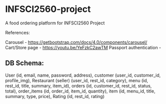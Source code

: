 # INFSCI2560-project
A food ordering platform for INFSCI2560 Project





References:

Carousel - https://getbootstrap.com/docs/4.0/components/carousel/
Cart/Store page - https://youtu.be/YeFzkC2awTM
Passport authentication - 

## DB Schema:

User (id, email, name, password, address), 
customer (user_id, customer_id, profile_img), 
Restaurant (seller) (user_id, rest_id, category), 
menu (id, rest_id, title, summary, item_id),
orders (id, customer_id, rest_id, status, total), 
order_items (id, order_id, item_id, quantity),
item (id, menu_id, title, summary, type, price),
Rating (id, rest_id, rating)
